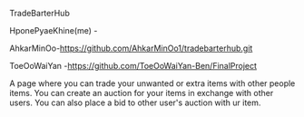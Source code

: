 TradeBarterHub

HponePyaeKhine(me) - 


AhkarMinOo-https://github.com/AhkarMinOo1/tradebarterhub.git


ToeOoWaiYan -https://github.com/ToeOoWaiYan-Ben/FinalProject


A page where you can trade your unwanted or extra items with other people items.
You can create an auction for your items in exchange with other users.
You can also place a bid to other user's auction with ur item.








